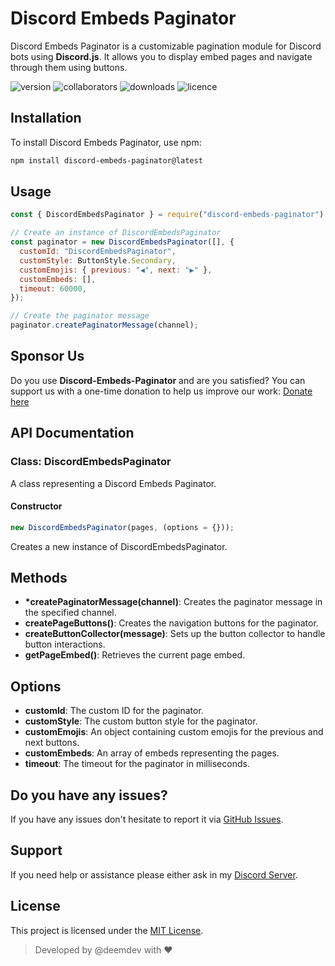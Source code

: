 # Discord Embeds Paginator

Discord Embeds Paginator is a customizable pagination module for Discord bots using **Discord.js**. It allows you to display embed pages and navigate through them using buttons.

<img alt="version" src="https://img.shields.io/npm/v/discord-embeds-paginator">
<img alt="collaborators" src="https://img.shields.io/npm/collaborators/discord-embeds-paginator">
<img alt="downloads" src="https://img.shields.io/npm/dw/discord-embeds-paginator">
<img alt="licence" src="https://img.shields.io/npm/l/discord-embeds-paginator">

## Installation

To install Discord Embeds Paginator, use npm:

```bash
npm install discord-embeds-paginator@latest
```

## Usage

```js
const { DiscordEmbedsPaginator } = require("discord-embeds-paginator");

// Create an instance of DiscordEmbedsPaginator
const paginator = new DiscordEmbedsPaginator([], {
  customId: "DiscordEmbedsPaginator",
  customStyle: ButtonStyle.Secondary,
  customEmojis: { previous: "◀️", next: "▶️" },
  customEmbeds: [],
  timeout: 60000,
});

// Create the paginator message
paginator.createPaginatorMessage(channel);
```

## Sponsor Us

Do you use **Discord-Embeds-Paginator** and are you satisfied?
You can support us with a one-time donation to help us improve our work: [Donate here](https://github.com/sponsors/DEEM-0001)

## API Documentation

### Class: DiscordEmbedsPaginator

A class representing a Discord Embeds Paginator.

#### Constructor

```javascript
new DiscordEmbedsPaginator(pages, (options = {}));
```

Creates a new instance of DiscordEmbedsPaginator.

## Methods

- **\*createPaginatorMessage(channel)**: Creates the paginator message in the specified channel.
- **createPageButtons()**: Creates the navigation buttons for the paginator.
- **createButtonCollector(message)**: Sets up the button collector to handle button interactions.
- **getPageEmbed()**: Retrieves the current page embed.

## Options

- **customId**: The custom ID for the paginator.
- **customStyle**: The custom button style for the paginator.
- **customEmojis**: An object containing custom emojis for the previous and next buttons.
- **customEmbeds**: An array of embeds representing the pages.
- **timeout**: The timeout for the paginator in milliseconds.

## Do you have any issues?

If you have any issues don't hesitate to report it via [GitHub Issues](https://github.com/DEEM-0001/discord-embeds-paginator/issues).

## Support

If you need help or assistance please either ask in my [Discord Server](https://support.roblybot.xyz).

## License

This project is licensed under the [MIT License]().

> Developed by @deemdev with ❤️
